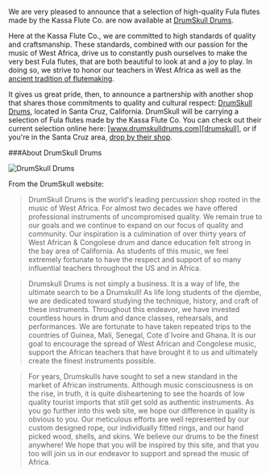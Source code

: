We are very pleased to announce that a selection of high-quality Fula flutes made by the Kassa Flute Co. are now available at [DrumSkull Drums][drumskull].

Here at the Kassa Flute Co., we are committed to high standards of quality and craftsmanship. These standards, combined with our passion for the music of West Africa, drive us to constantly push ourselves to make the very best Fula flutes, that are both beautiful to look at and a joy to play. In doing so, we strive to honor our teachers in West Africa as well as the [ancient tradition of flutemaking][article].

It gives us great pride, then, to announce a partnership with another shop that shares those commitments to quality and cultural respect: [DrumSkull Drums][drumskull], located in Santa Cruz, California. DrumSkull will be carrying a selection of Fula flutes made by the Kassa Flute Co. You can check out their current selection online here: [www.drumskulldrums.com][drumskull], or if you're in the Santa Cruz area, [drop by their shop][location].

###About DrumSkull Drums

![DrumSkull Drums](/images/drumskull.jpg)

From the DrumSkull website:

> DrumSkull Drums is the world's leading percussion shop rooted in the music of West Africa. For almost two decades we have offered professional instruments of uncompromised quality. We remain true to our goals and we continue to expand on our focus of quality and community. Our inspiration is a culmination of over thirty years of West African & Congolese drum and dance education felt strong in the bay area of California. As students of this music, we feel extremely fortunate to have the respect and support of so many influential teachers throughout the US and in Africa.

> Drumskull Drums is not simply a business. It is a way of life, the ultimate search to be a Drumskull! As life long students of the djembe, we are dedicated toward studying the technique, history, and craft of these instruments. Throughout this endeavor, we have invested countless hours in drum and dance classes, rehearsals, and performances. We are fortunate to have taken repeated trips to the countries of Guinea, Mali, Senegal, Cote d´Ivoire and Ghana. It is our goal to encourage the spread of West African and Congolese music, support the African teachers that have brought it to us and ultimately create the finest instruments possible. 

> For years, Drumskulls have sought to set a new standard in the market of African instruments. Although music consciousness is on the rise, in truth, it is quite disheartening to see the hoards of low quality tourist imports that still get sold as authentic instruments. As you go further into this web site, we hope our difference in quality is obvious to you. Our meticulous efforts are well represented by our custom designed rope, our individually fitted rings, and our hand picked wood, shells, and skins. We believe our drums to be the finest anywhere! We hope that you will be inspired by this site, and that you too will join us in our endeavor to support and spread the music of Africa.


[drumskull]: http://www.drumskulldrums.com/en2/21/Shop_Drumskull.php?ProdCatID=5
[location]: http://www.drumskulldrums.com/en2/4/contact_us.php
[article]: /fulani-flute-toneholes-tradition